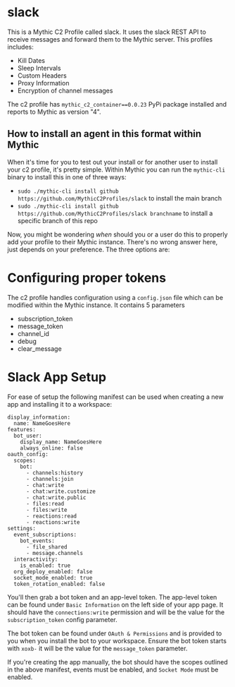 # slack

This is a Mythic C2 Profile called slack. It uses the slack REST API to receive messages and forward them to the Mythic server. This profiles includes:

* Kill Dates
* Sleep Intervals
* Custom Headers
* Proxy Information
* Encryption of channel messages

The c2 profile has `mythic_c2_container==0.0.23` PyPi package installed and reports to Mythic as version "4".

## How to install an agent in this format within Mythic

When it's time for you to test out your install or for another user to install your c2 profile, it's pretty simple. Within Mythic you can run the `mythic-cli` binary to install this in one of three ways:

* `sudo ./mythic-cli install github https://github.com/MythicC2Profiles/slack` to install the main branch
* `sudo ./mythic-cli install github https://github.com/MythicC2Profiles/slack branchname` to install a specific branch of this repo

Now, you might be wondering _when_ should you or a user do this to properly add your profile to their Mythic instance. There's no wrong answer here, just depends on your preference. The three options are:

# Configuring proper tokens

The c2 profile handles configuration using a `config.json` file which can be modified within the Mythic instance. It contains 5 parameters

* subscription_token
* message_token
* channel_id
* debug
* clear_message

# Slack App Setup

For ease of setup the following manifest can be used when creating a new app and installing it to a workspace:

```
display_information:
  name: NameGoesHere
features:
  bot_user:
    display_name: NameGoesHere
    always_online: false
oauth_config:
  scopes:
    bot:
      - channels:history
      - channels:join
      - chat:write
      - chat:write.customize
      - chat:write.public
      - files:read
      - files:write
      - reactions:read
      - reactions:write
settings:
  event_subscriptions:
    bot_events:
      - file_shared
      - message.channels
  interactivity:
    is_enabled: true
  org_deploy_enabled: false
  socket_mode_enabled: true
  token_rotation_enabled: false
```

You'll then grab a bot token and an app-level token. The app-level token can be found under `Basic Information` on the left side of your app page. It should have the `connections:write` permission and will be the value for the `subscription_token` config parameter. 

The bot token can be found under `OAuth & Permissions` and is provided to you when you install the bot to your workspace. Ensure the bot token starts with `xoxb-` it will be the value for the `message_token` parameter. 

If you're creating the app manually, the bot should have the scopes outlined in the above manifest, events must be enabled, and `Socket Mode` must be enabled. 
